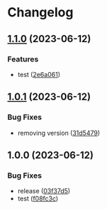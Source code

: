 # Changelog

## [1.1.0](https://github.com/abenelazar/test-gha-2/compare/v1.0.1...v1.1.0) (2023-06-12)


### Features

* test ([2e6a061](https://github.com/abenelazar/test-gha-2/commit/2e6a061f68e675bb2817245a3df4cb436c95613f))

## [1.0.1](https://github.com/abenelazar/test-gha-2/compare/v1.0.0...v1.0.1) (2023-06-12)


### Bug Fixes

* removing version ([31d5479](https://github.com/abenelazar/test-gha-2/commit/31d54794a52dbd88852348cd0fb41987776fe324))

## 1.0.0 (2023-06-12)


### Bug Fixes

* release ([03f37d5](https://github.com/abenelazar/test-gha-2/commit/03f37d5300cc9078fdf62a23652aa61a969222ce))
* test ([f08fc3c](https://github.com/abenelazar/test-gha-2/commit/f08fc3c6cfb8354affa2516b1aaead6bbe131efa))
